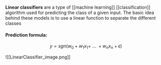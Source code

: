 **Linear classifiers** are a type of [[machine learning]] [[classification]] algorithm used for predicting the class of a given input. The basic idea behind these models is to use a linear function to separate the different classes

#### Prediction formula:
$$
y = sgn(w_0 + w_1x_1 +\ \dots\ + w_nx_n + \epsilon)
$$

![[LinearClassifier_image.png]]